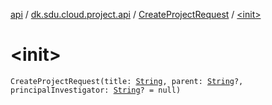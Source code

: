 [api](../../index.md) / [dk.sdu.cloud.project.api](../index.md) / [CreateProjectRequest](index.md) / [&lt;init&gt;](./-init-.md)

# &lt;init&gt;

`CreateProjectRequest(title: `[`String`](https://kotlinlang.org/api/latest/jvm/stdlib/kotlin/-string/index.html)`, parent: `[`String`](https://kotlinlang.org/api/latest/jvm/stdlib/kotlin/-string/index.html)`?, principalInvestigator: `[`String`](https://kotlinlang.org/api/latest/jvm/stdlib/kotlin/-string/index.html)`? = null)`